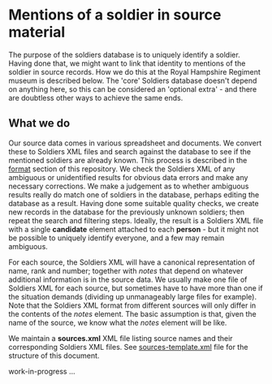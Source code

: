 # Mentions of a soldier in source material

The purpose of the soldiers database is to uniquely identify a soldier. Having done that, we might want to link that identity to mentions of the soldier in source records. How we do this at the Royal Hampshire Regiment museum is described below. The 'core' Soldiers database doesn't depend on anything here, so this can be considered an 'optional extra' - and there are doubtless other ways to achieve the same ends.

## What we do 

Our source data comes in various spreadsheet and documents. We convert these to Soldiers XML files and search against the database to see if the mentioned soldiers are already known. This process is described in the [format](/format) section of this repository. We check the Soldiers XML of any ambiguous or unidentified results for obvious data errors and make any necessary corrections. We make a judgement as to whether ambiguous results really do match one of soldiers in the database, perhaps editing the database as a result. Having done some suitable quality checks, we create new records in the database for the previously unknown soldiers; then repeat the search and filtering steps. Ideally, the result is a Soldiers XML file with a single **candidate** element attached to each **person** - but it might not be possible to uniquely identify everyone, and a few may remain ambiguous.

For each source, the Soldiers XML will have a canonical representation of name, rank and number; together with *notes* that depend on whatever additional information is in the source data. We usually make one file of Soldiers XML for each source, but sometimes have to have more than one if the situation demands (dividing up unmanageably large files for example). Note that the Soldiers XML format from different sources will only differ in the contents of the *notes* element. The basic assumption is that, given the name of the source, we know what the *notes* element will be like.

We maintain a **sources.xml** XML file listing source names and their corresponding Soldiers XML files. See [sources-template.xml](sources-template.xml) file for the structure of this document.

work-in-progress ...
